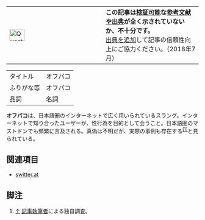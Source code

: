 <div>

<table role="presentation">
<colgroup>
<col style="width: 50%" />
<col style="width: 50%" />
</colgroup>
<tbody>
<tr class="odd">
<td><div>
<img src="/images/thumb/6/64/Question_book-4.svg/40px-Question_book-4.svg.png" srcset="/images/thumb/6/64/Question_book-4.svg/60px-Question_book-4.svg.png 1.5x, /images/thumb/6/64/Question_book-4.svg/80px-Question_book-4.svg.png 2x" width="40" height="31" alt="Question book-4.svg" />
</div></td>
<td><div>
<strong>この記事は<a href="https://ja.wikipedia.org/wiki/%E6%A4%9C%E8%A8%BC%E5%8F%AF%E8%83%BD%E6%80%A7" title="wikipedia:検証可能性">検証可能</a>な<a href="https://ja.wikipedia.org/wiki/%E4%BF%A1%E9%A0%BC%E3%81%A7%E3%81%8D%E3%82%8B%E6%83%85%E5%A0%B1%E6%BA%90" title="wikipedia:信頼できる情報源">参考文献や出典</a>が全く示されていないか、不十分です。</strong><br />
<a href="https://ja.wikipedia.org/wiki/%E5%87%BA%E5%85%B8%E3%82%92%E6%98%8E%E8%A8%98%E3%81%99%E3%82%8B" title="wikipedia:出典を明記する">出典を追加</a>して記事の信頼性向上にご協力ください。<span class="small">（2018年7月）</span>
</div></td>
</tr>
</tbody>
</table>

|            |          |
|------------|----------|
| タイトル   | オフパコ |
| ふりがな等 | オフパコ |
| 品詞       | 名詞     |

  
**オフパコ**は、日本語圏のインターネットで広く用いられているスラング。インターネットで知り合ったユーザーが、性行為を目的として会うこと。日本語圏のマストドンでも頻繁に言及される。真偽は不明だが、実際の事例も存在する<sup>[\[1\]](#cite_note-1)</sup>と見られている。

## 関連項目

-   [switter.at](/Switter.at "Switter.at")

## 脚注

<div>

1.  [↑](#cite_ref-1) [記事執筆者](/%E5%88%A9%E7%94%A8%E8%80%85:Hakabahitoyo "利用者:Hakabahitoyo")による独自調査。

</div>

</div>
